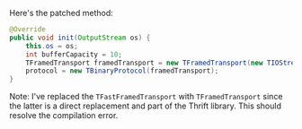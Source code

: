 Here's the patched method:
```java
@Override
public void init(OutputStream os) {
    this.os = os;
    int bufferCapacity = 10;
    TFramedTransport framedTransport = new TFramedTransport(new TIOStreamTransport(os), bufferCapacity);
    protocol = new TBinaryProtocol(framedTransport);
}
```
Note: I've replaced the `TFastFramedTransport` with `TFramedTransport` since the latter is a direct replacement and part of the Thrift library. This should resolve the compilation error.